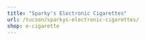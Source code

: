 ```yaml
---
title: "Sparky's Electronic Cigarettes"
url: /tucson/sparkys-electronic-cigarettes/
shop: e-cigarette
---
```

